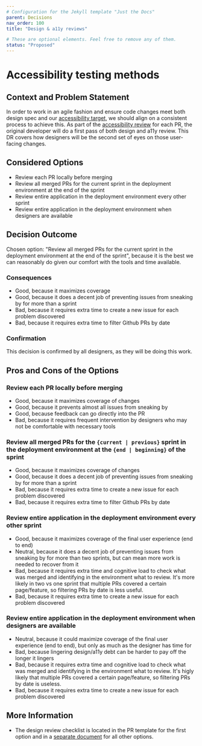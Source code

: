 ```yaml
---
# Configuration for the Jekyll template "Just the Docs"
parent: Decisions
nav_order: 100
title: "Design & a11y reviews"

# These are optional elements. Feel free to remove any of them.
status: "Proposed"
---
```

<!-- we need to disable MD025, because we use the different heading "ADR Template" in the homepage (see above) than it is foreseen in the template -->
<!-- markdownlint-disable-next-line MD025 -->
# Accessibility testing methods

## Context and Problem Statement

In order to work in an agile fashion and ensure code changes meet both design spec and our [accessibility target](adr_a11y-target.md), we should align on a consistent process to achieve this. As part of the [accessibility review](adr_a11y-methods.md) for each PR, the original developer will do a first pass of both design and a11y review. This DR covers how designers will be the second set of eyes on those user-facing changes.

## Considered Options
* Review each PR locally before merging
* Review all merged PRs for the current sprint in the deployment environment at the end of the sprint
* Review entire application in the deployment environment every other sprint
* Review entire application in the deployment environment when designers are available

## Decision Outcome

Chosen option: "Review all merged PRs for the current sprint in the deployment environment at the end of the sprint", because it is the best we can reasonably do given our comfort with the tools and time available.

### Consequences

* Good, because it maximizes coverage
* Good, because it does a decent job of preventing issues from sneaking by for more than a sprint
* Bad, because it requires extra time to create a new issue for each problem discovered
* Bad, because it requires extra time to filter Github PRs by date

### Confirmation

This decision is confirmed by all designers, as they will be doing this work.

## Pros and Cons of the Options

### Review each PR locally before merging

* Good, because it maximizes coverage of changes
* Good, because it prevents almost all issues from sneaking by
* Good, because feedback can go directly into the PR
* Bad, because it requires frequent intervention by designers who may not be comfortable with necessary tools

### Review all merged PRs for the `{current | previous}` sprint in the deployment environment at the `{end | beginning}` of the sprint

* Good, because it maximizes coverage of changes
* Good, because it does a decent job of preventing issues from sneaking by for more than a sprint
* Bad, because it requires extra time to create a new issue for each problem discovered
* Bad, because it requires extra time to filter Github PRs by date

### Review entire application in the deployment environment every other sprint

* Good, because it maximizes coverage of the final user experience (end to end)
* Neutral, because it does a decent job of preventing issues from sneaking by for more than two sprints, but can mean more work is needed to recover from it
* Bad, because it requires extra time and cognitive load to check what was merged and identifying in the environment what to review. It's more likely in two vs one sprint that multiple PRs covered a certain page/feature, so filtering PRs by date is less useful.
* Bad, because it requires extra time to create a new issue for each problem discovered

### Review entire application in the deployment environment when designers are available
* Neutral, because it could maximize coverage of the final user experience (end to end), but only as much as the designer has time for
* Bad, because lingering design/a11y debt can be harder to pay off the longer it lingers
* Bad, because it requires extra time and cognitive load to check what was merged and identifying in the environment what to review. It's higly likely that multiple PRs covered a certain page/feature, so filtering PRs by date is useless.
* Bad, because it requires extra time to create a new issue for each problem discovered

## More Information
* The design review checklist is located in the PR template for the first option and in a [separate document](../design-review-process.md) for all other options.